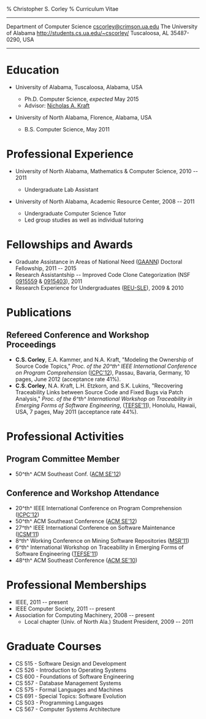 % Christopher S. Corley
% Curriculum Vitae

<span class="vita-table">

------------------------------- -----------------------------------------------------
Department of Computer Science    <span class="mail"><cscorley@crimson.ua.edu></span>
The University of Alabama                      <http://students.cs.ua.edu/~cscorley/>
Tuscaloosa, AL 35487-0290, USA
------------------------------- -----------------------------------------------------

</span>


Education
=========

- University of Alabama, Tuscaloosa, Alabama, USA
    - Ph.D. Computer Science, *expected* May 2015
    - Advisor: [Nicholas A. Kraft](http://cs.ua.edu/~nkraft/)

- University of North Alabama, Florence, Alabama, USA
    - B.S. Computer Science, May 2011

Professional Experience
======================

- University of North Alabama, Mathematics & Computer Science, 2010 -- 2011
    - Undergraduate Lab Assistant

- University of North Alabama, Academic Resource Center, 2008 -- 2011
    - Undergraduate Computer Science Tutor
    - Led group studies as well as individual tutoring

Fellowships and Awards
======================

- Graduate Assistance in Areas of National Need
  ([GAANN](http://gaann.cs.ua.edu/)) Doctoral Fellowship,
  2011 -- 2015
- Research Assistantship -- Improved Code Clone Categorization
  (NSF [0915559](http://nsf.gov/awardsearch/showAward.do?AwardNumber=0915559)
 & [0915403](http://nsf.gov/awardsearch/showAward.do?AwardNumber=0915403)),
 2011
- Research Experience for Undergraduates ([REU-SLE](http://reu.cs.ua.edu/)),
  2009 & 2010

Publications
============

Refereed Conference and Workshop Proceedings
--------------------------------------------
- **C.S. Corley**, E.A. Kammer, and N.A. Kraft,
"Modeling the Ownership of Source Code Topics,"
*Proc. of the 20^th^ IEEE International Conference on Program
Comprehension*
([ICPC'12](http://icpc12.sosy-lab.org/)),
Passau, Bavaria, Germany, 10 pages, June 2012
(acceptance rate 41%).
- **C.S. Corley**, N.A. Kraft, L.H. Etzkorn, and S.K. Lukins,
"Recovering Traceability Links between Source Code and Fixed Bugs via Patch
Analysis,"
*Proc. of the 6^th^ International Workshop on Traceability in Emerging Forms of Software
Engineering*, ([TEFSE'11](http://www*.cs.wm.edu/semeru/tefse2011)),
Honolulu, Hawaii, USA, 7 pages, May 2011
(acceptance rate 44%).

Professional Activities
=======================

Program Committee Member
------------------------

- 50^th^ ACM Southeast Conf. ([ACM SE'12](http://cs.ua.edu/acmse2012/))

Conference and Workshop Attendance
--------------------------------

- 20^th^ IEEE International Conference on Program Comprehension ([ICPC'12](http://icpc12.sosy-lab.org/))
- 50^th^ ACM Southeast Conference ([ACM SE'12](http://cs.ua.edu/acmse2012/))
- 27^th^ IEEE International Conference on Software Maintenance
([ICSM'11](http://www.cs.wm.edu/icsm2011))
- 8^th^ Working Conference on Mining Software Repositories ([MSR'11](http://2011.msrconf.org/))
- 6^th^ International Workshop on Traceability in Emerging Forms of Software Engineering ([TEFSE'11](http://www.cs.wm.edu/semeru/tefse2011))
- 48^th^ ACM Southeast Conference ([ACM SE'10](http://www.cs.oldemiss.edu/acmse2010/))

Professional Memberships
==========================

- IEEE, 2011 -- present
- IEEE Computer Society, 2011 -- present
- Association for Computing Machinery, 2008 -- present
    - Local chapter (Univ. of North Ala.) Student President, 2009 -- 2011

Graduate Courses
================

- CS 515 - Software Design and Development
- CS 526 - Introduction to Operating Systems
- CS 600 - Foundations of Software Engineering
- CS 557 - Database Management Systems
- CS 575 - Formal Languages and Machines
- CS 691 - Special Topics: Software Evolution
- CS 503 - Programming Languages
- CS 567 - Computer Systems Architecture

